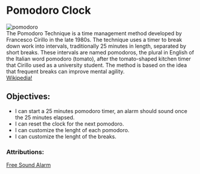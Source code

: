 # Pomodoro Clock
![pomodoro](https://upload.wikimedia.org/wikipedia/commons/3/34/Il_pomodoro.jpg)</br>
The Pomodoro Technique is a time management method developed by Francesco Cirillo in the late 1980s. The technique uses a timer to break down work into intervals, traditionally 25 minutes in length, separated by short breaks. These intervals are named pomodoros, the plural in English of the Italian word pomodoro (tomato), after the tomato-shaped kitchen timer that Cirillo used as a university student. The method is based on the idea that frequent breaks can improve mental agility.</br>
[Wikipedia!](https://en.wikipedia.org/wiki/Pomodoro_Technique)</br>
## Objectives:
* I can start a 25 minutes pomodoro timer, an alarm should sound once the 25 minutes elapsed.
* I can reset the clock for the next pomodoro.
* I can customize the lenght of each pomodoro.
* I can customize the lenght of the breaks.</br>

### Attributions:
[Free Sound Alarm](https://freesound.org/people/kwahmah_02/sounds/250629/)

